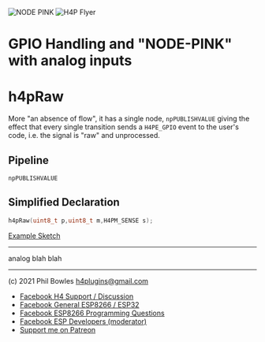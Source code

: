 ![NODE PINK](/assets/nodepink.jpg)
![H4P Flyer](/assets/GPIOLogo.jpg)


# GPIO Handling and "NODE-PINK" with analog inputs

# h4pRaw

More "an absence of flow", it has a single node, `npPUBLISHVALUE` giving the effect that every single transition sends a `H4PE_GPIO` event to the user's code, i.e. the signal is "raw" and unprocessed.

## Pipeline

 `npPUBLISHVALUE`

## Simplified Declaration

```cpp
h4pRaw(uint8_t p,uint8_t m,H4PM_SENSE s);

```

[Example Sketch](../examples/01_GPIO_PIN_MACHINE/PM_01_Raw/PM_01_Raw.ino)

---

analog blah blah

---

(c) 2021 Phil Bowles h4plugins@gmail.com

* [Facebook H4  Support / Discussion](https://www.facebook.com/groups/444344099599131/)
* [Facebook General ESP8266 / ESP32](https://www.facebook.com/groups/2125820374390340/)
* [Facebook ESP8266 Programming Questions](https://www.facebook.com/groups/esp8266questions/)
* [Facebook ESP Developers (moderator)](https://www.facebook.com/groups/ESP8266/)
* [Support me on Patreon](https://patreon.com/esparto)